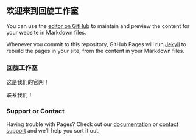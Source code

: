 ## 欢迎来到回旋工作室

You can use the [editor on GitHub](https://github.com/eric-huangqw/hweyswen.github.io/edit/gh-pages/index.md) to maintain and preview the content for your website in Markdown files.

Whenever you commit to this repository, GitHub Pages will run [Jekyll](https://jekyllrb.com/) to rebuild the pages in your site, from the content in your Markdown files.

### 回旋工作室

这是我们的官网！

联系我们！

### Support or Contact

Having trouble with Pages? Check out our [documentation](https://docs.github.com/categories/github-pages-basics/) or [contact support](https://support.github.com/contact) and we’ll help you sort it out.
